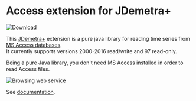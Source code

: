 # Access extension for JDemetra+

[![Download](https://img.shields.io/github/release/nbbrd/jdemetra-access.svg)](https://github.com/nbbrd/jdemetra-access/releases/latest)

This [JDemetra+](https://github.com/jdemetra/jdemetra-app) extension is a pure java library for reading time series from [MS Access databases](http://www.microsoft.com/office/access/default.asp).  
It currently supports versions 2000-2016 read/write and 97 read-only.

Being a pure Java library, you don't need MS Access installed in order to read Access files.

![Browsing web service](https://github.com/nbbrd/jdemetra-access/wiki/assets/browse_file.gif)

See [documentation](https://github.com/nbbrd/jdemetra-access/wiki).
